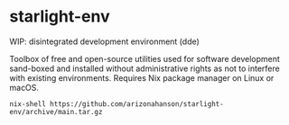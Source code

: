 # starlight-env

WIP: disintegrated development environment (dde)

Toolbox of free and open-source utilities used for software development
sand-boxed and installed without administrative rights as not to interfere
with existing environments. Requires Nix package manager on Linux or macOS.

`nix-shell https://github.com/arizonahanson/starlight-env/archive/main.tar.gz`

